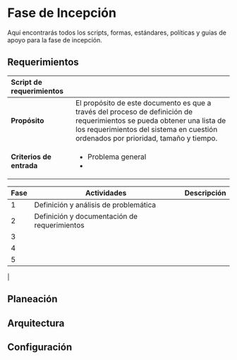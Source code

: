 # Fase de Incepción
Aquí encontrarás todos los scripts, formas, estándares, políticas y guías de apoyo para la fase de incepción.

## Requerimientos

|Script de requerimientos||
|:---|---|
|**Propósito**|El propósito de este documento es que a través del proceso de definición de requerimientos se pueda obtener una lista de los requerimientos del sistema en cuestión ordenados por prioridad, tamaño y tiempo.|
|**Criterios de entrada**|<ul><li>Problema general</li><li></li></ul> |

|Fase|Actividades|Descripción|
|----|-----------|-----------|
|1|Definición y análisis de problemática||
|2|Definición y documentación de requerimientos||
|3|||
|4|||
|5|||

|

## Planeación

## Arquitectura

## Configuración

